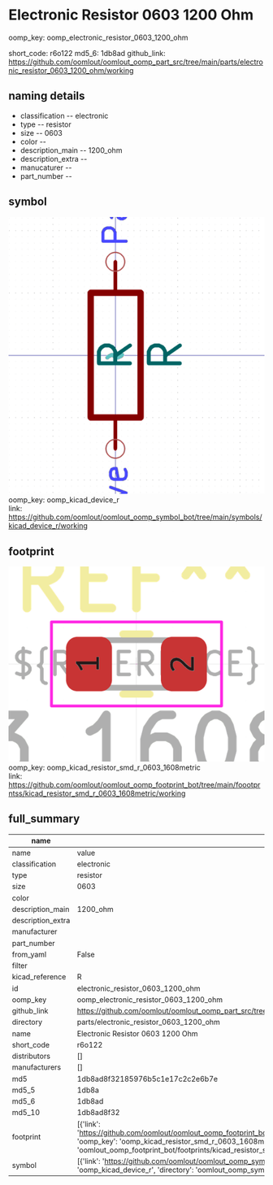 # Electronic Resistor 0603 1200 Ohm
oomp_key: oomp_electronic_resistor_0603_1200_ohm 


short_code: r6o122
md5_6: 1db8ad
github_link: https://github.com/oomlout/oomlout_oomp_part_src/tree/main/parts/electronic_resistor_0603_1200_ohm/working
## naming details
* classification -- electronic
* type -- resistor
* size -- 0603
* color -- 
* description_main -- 1200_ohm
* description_extra -- 
* manucaturer -- 
* part_number -- 



## symbol

![](symbol/0/working/working_600.png)  
oomp_key: oomp_kicad_device_r  
link: https://github.com/oomlout/oomlout_oomp_symbol_bot/tree/main/symbols/kicad_device_r/working  

## footprint

![](footprint/0/working/working_600.png)  
oomp_key: oomp_kicad_resistor_smd_r_0603_1608metric  
link: https://github.com/oomlout/oomlout_oomp_footprint_bot/tree/main/foootprntss/kicad_resistor_smd_r_0603_1608metric/working  

## full_summary
| name | value | 
| --- | --- | 
| name | value | 
| classification | electronic | 
| type | resistor | 
| size | 0603 | 
| color |  | 
| description_main | 1200_ohm | 
| description_extra |  | 
| manufacturer |  | 
| part_number |  | 
| from_yaml | False | 
| filter |  | 
| kicad_reference | R | 
| id | electronic_resistor_0603_1200_ohm | 
| oomp_key | oomp_electronic_resistor_0603_1200_ohm | 
| github_link | https://github.com/oomlout/oomlout_oomp_part_src/tree/main/parts/electronic_resistor_0603_1200_ohm/working | 
| directory | parts/electronic_resistor_0603_1200_ohm | 
| name | Electronic Resistor 0603 1200 Ohm | 
| short_code | r6o122 | 
| distributors | [] | 
| manufacturers | [] | 
| md5 | 1db8ad8f32185976b5c1e17c2c2e6b7e | 
| md5_5 | 1db8a | 
| md5_6 | 1db8ad | 
| md5_10 | 1db8ad8f32 | 
| footprint | [{'link': 'https://github.com/oomlout/oomlout_oomp_footprint_bot/tree/main/foootprntss/kicad_resistor_smd_r_0603_1608metric', 'oomp_key': 'oomp_kicad_resistor_smd_r_0603_1608metric', 'directory': 'oomlout_oomp_footprint_bot/footprints/kicad_resistor_smd_r_0603_1608metric//working/working.kicad_mod'}] | 
| symbol | [{'link': 'https://github.com/oomlout/oomlout_oomp_symbol_bot/tree/main/symbols/kicad_device_r', 'oomp_key': 'oomp_kicad_device_r', 'directory': 'oomlout_oomp_symbol_bot/symbols/kicad_device_r//working/working.kicad_sym'}] | 
